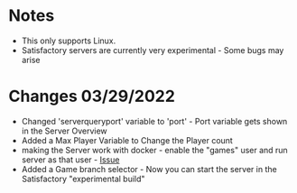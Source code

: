 # Notes
- This only supports Linux.
- Satisfactory servers are currently very experimental - Some bugs may arise
# Changes 03/29/2022
- Changed 'serverqueryport' variable to 'port' - Port variable gets shown in the Server Overview
- Added a Max Player Variable to Change the Player count
- making the Server work with docker - enable the "games" user and run server as that user - [Issue](https://github.com/PufferPanel/templates/pull/109#issuecomment-954647443)
- Added a Game branch selector - Now you can start the server in the Satisfactory "experimental build"